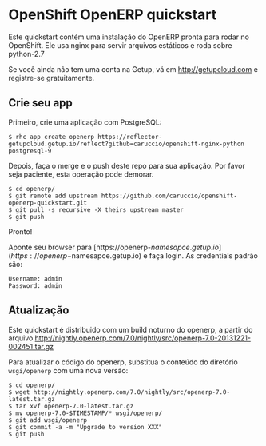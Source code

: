 # OpenShift OpenERP quickstart

Este quickstart contém uma instalação do OpenERP pronta para rodar no OpenShift. Ele usa nginx para servir arquivos estáticos e roda sobre python-2.7

Se você ainda não tem uma conta na Getup, vá em http://getupcloud.com e registre-se gratuitamente.

## Crie seu app

Primeiro, crie uma aplicação com PostgreSQL:

```
$ rhc app create openerp https://reflector-getupcloud.getup.io/reflect?github=caruccio/openshift-nginx-python postgresql-9
```

Depois, faça o merge e o push deste repo para sua aplicação. Por favor seja paciente, esta operação pode demorar. 

```
$ cd openerp/
$ git remote add upstream https://github.com/caruccio/openshift-openerp-quickstart.git
$ git pull -s recursive -X theirs upstream master
$ git push
```

Pronto!

Aponte seu browser para [https://openerp-$namesapce.getup.io](https://openerp-$namesapce.getup.io) e faça login.
As credentials padrão são:

```
Username: admin
Password: admin
```

## Atualização

Este quickstart é distribuido com um build noturno do openerp, a partir do arquivo  http://nightly.openerp.com/7.0/nightly/src/openerp-7.0-20131221-002451.tar.gz

Para atualizar o código do openerp, substitua o conteúdo do diretório `wsgi/openerp` com uma nova versão:

```
$ cd openerp/
$ wget http://nightly.openerp.com/7.0/nightly/src/openerp-7.0-latest.tar.gz
$ tar xvf openerp-7.0-latest.tar.gz
$ mv openerp-7.0-$TIMESTAMP/* wsgi/openerp/
$ git add wsgi/openerp
$ git commit -a -m "Upgrade to version XXX"
$ git push
```
